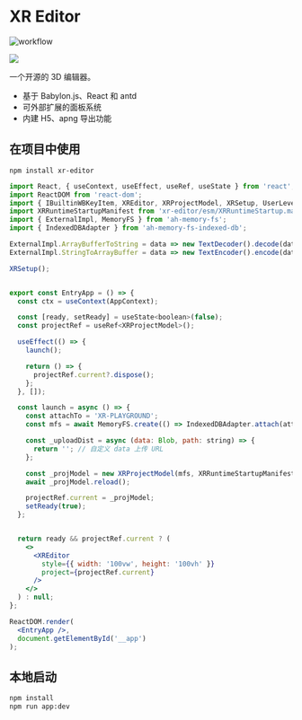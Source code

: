 # XR Editor

![workflow](https://github.com/AwesomeXR/xr-editor/actions/workflows/ci.yml/badge.svg)

![](https://rshop.tech/gw/assets/upload/202308292230998.png)

一个开源的 3D 编辑器。

- 基于 Babylon.js、React 和 antd
- 可外部扩展的面板系统
- 内建 H5、apng 导出功能

## 在项目中使用

```
npm install xr-editor
```

```jsx
import React, { useContext, useEffect, useRef, useState } from 'react';
import ReactDOM from 'react-dom';
import { IBuiltinWBKeyItem, XREditor, XRProjectModel, XRSetup, UserLevelEnum } from 'xr-editor';
import XRRuntimeStartupManifest from 'xr-editor/esm/XRRuntimeStartup.manifest.json';
import { ExternalImpl, MemoryFS } from 'ah-memory-fs';
import { IndexedDBAdapter } from 'ah-memory-fs-indexed-db';

ExternalImpl.ArrayBufferToString = data => new TextDecoder().decode(data);
ExternalImpl.StringToArrayBuffer = data => new TextEncoder().encode(data);

XRSetup();


export const EntryApp = () => {
  const ctx = useContext(AppContext);

  const [ready, setReady] = useState<boolean>(false);
  const projectRef = useRef<XRProjectModel>();

  useEffect(() => {
    launch();

    return () => {
      projectRef.current?.dispose();
    };
  }, []);

  const launch = async () => {
    const attachTo = 'XR-PLAYGROUND';
    const mfs = await MemoryFS.create(() => IndexedDBAdapter.attach(attachTo));

    const _uploadDist = async (data: Blob, path: string) => {
      return ''; // 自定义 data 上传 URL
    };

    const _projModel = new XRProjectModel(mfs, XRRuntimeStartupManifest.js[0], _uploadDist);
    await _projModel.reload();

    projectRef.current = _projModel;
    setReady(true);
  };


  return ready && projectRef.current ? (
    <>
      <XREditor
        style={{ width: '100vw', height: '100vh' }}
        project={projectRef.current}
      />
    </>
  ) : null;
};

ReactDOM.render(
  <EntryApp />,
  document.getElementById('__app')
);
```

## 本地启动

```bash
npm install
npm run app:dev
```